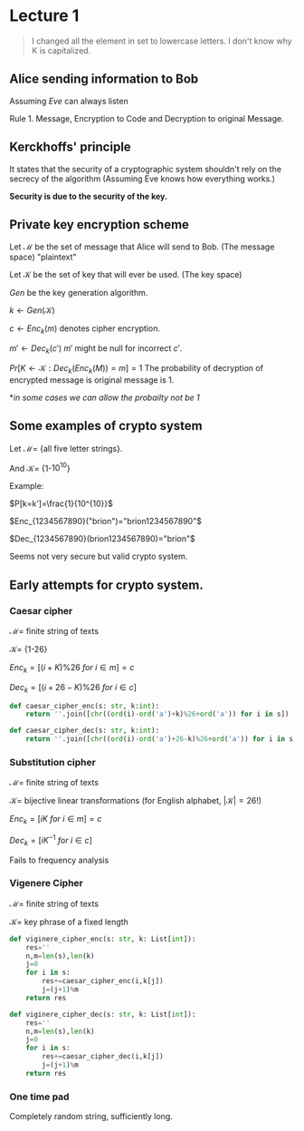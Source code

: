 # Lecture 1

> I changed all the element in set to lowercase letters. I don't know why K is capitalized.

## Alice sending information to Bob

Assuming _Eve_ can always listen

Rule 1. Message, Encryption to Code and Decryption to original Message.

## Kerckhoffs' principle

It states that the security of a cryptographic system shouldn't rely on the secrecy of the algorithm (Assuming Eve knows how everything works.)

**Security is due to the security of the key.**

## Private key encryption scheme

Let $\mathcal{M}$ be the set of message that Alice will send to Bob. (The message space) "plaintext"

Let $\mathcal{K}$ be the set of key that will ever be used. (The key space)

$Gen$ be the key generation algorithm.

$k\gets Gen(\mathcal{K})$

$c\gets Enc_k(m)$ denotes cipher encryption.

$m'\gets Dec_k(c')$ $m'$ might be null for incorrect $c'$.

$Pr[K\gets \mathcal{K}:Dec_k(Enc_k(M))=m]=1$ The probability of decryption of encrypted message is original message is 1.

*_in some cases we can allow the probailty not be 1_

## Some examples of crypto system

Let $\mathcal{M}=$ {all five letter strings}.

And $\mathcal{K}=$ {1-$10^{10}$}

Example:

$P[k=k']=\frac{1}{10^{10}}$

$Enc_{1234567890}("brion")="brion1234567890"$

$Dec_{1234567890}(brion1234567890)="brion"$

Seems not very secure but valid crypto system.

## Early attempts for crypto system.

### Caesar cipher

$\mathcal{M}=$ finite string of texts

$\mathcal{K}=$ {1-26}

$Enc_k=[(i+K)\% 26\ for\ i \in m]=c$

$Dec_k=[(i+26-K)\% 26\ for\ i \in c]$

```python
def caesar_cipher_enc(s: str, k:int):
    return ''.join([chr((ord(i)-ord('a')+k)%26+ord('a')) for i in s])

def caesar_cipher_dec(s: str, k:int):
    return ''.join([chr((ord(i)-ord('a')+26-k)%26+ord('a')) for i in s])
```

### Substitution cipher

$\mathcal{M}=$ finite string of texts

$\mathcal{K}=$ bijective linear transformations (for English alphabet, $|\mathcal{K}|=26!$)

$Enc_k=[iK\ for\ i \in m]=c$

$Dec_k=[iK^{-1}\ for\ i \in c]$

Fails to frequency analysis

### Vigenere Cipher

$\mathcal{M}=$ finite string of texts

$\mathcal{K}=$ key phrase of a fixed length

```python
def viginere_cipher_enc(s: str, k: List[int]):
    res=''
    n,m=len(s),len(k)
    j=0
    for i in s:
        res+=caesar_cipher_enc(i,k[j])
        j=(j+1)%m
    return res

def viginere_cipher_dec(s: str, k: List[int]):
    res=''
    n,m=len(s),len(k)
    j=0
    for i in s:
        res+=caesar_cipher_dec(i,k[j])
        j=(j+1)%m
    return res
```

### One time pad

Completely random string, sufficiently long.